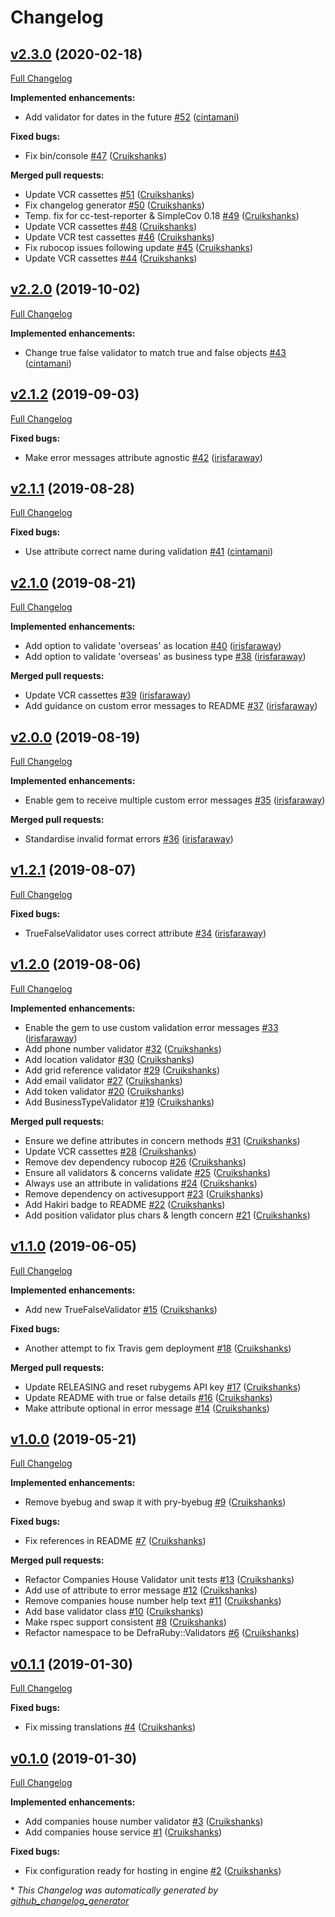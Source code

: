 # Changelog

## [v2.3.0](https://github.com/defra/defra-ruby-validators/tree/v2.3.0) (2020-02-18)

[Full Changelog](https://github.com/defra/defra-ruby-validators/compare/v2.2.0...v2.3.0)

**Implemented enhancements:**

- Add validator for dates in the future [\#52](https://github.com/DEFRA/defra-ruby-validators/pull/52) ([cintamani](https://github.com/cintamani))

**Fixed bugs:**

- Fix bin/console [\#47](https://github.com/DEFRA/defra-ruby-validators/pull/47) ([Cruikshanks](https://github.com/Cruikshanks))

**Merged pull requests:**

- Update VCR cassettes [\#51](https://github.com/DEFRA/defra-ruby-validators/pull/51) ([Cruikshanks](https://github.com/Cruikshanks))
- Fix changelog generator [\#50](https://github.com/DEFRA/defra-ruby-validators/pull/50) ([Cruikshanks](https://github.com/Cruikshanks))
- Temp. fix for cc-test-reporter & SimpleCov 0.18 [\#49](https://github.com/DEFRA/defra-ruby-validators/pull/49) ([Cruikshanks](https://github.com/Cruikshanks))
- Update VCR cassettes [\#48](https://github.com/DEFRA/defra-ruby-validators/pull/48) ([Cruikshanks](https://github.com/Cruikshanks))
- Update VCR test cassettes [\#46](https://github.com/DEFRA/defra-ruby-validators/pull/46) ([Cruikshanks](https://github.com/Cruikshanks))
- Fix rubocop issues following update [\#45](https://github.com/DEFRA/defra-ruby-validators/pull/45) ([Cruikshanks](https://github.com/Cruikshanks))
- Update VCR cassettes [\#44](https://github.com/DEFRA/defra-ruby-validators/pull/44) ([Cruikshanks](https://github.com/Cruikshanks))

## [v2.2.0](https://github.com/defra/defra-ruby-validators/tree/v2.2.0) (2019-10-02)

[Full Changelog](https://github.com/defra/defra-ruby-validators/compare/v2.1.2...v2.2.0)

**Implemented enhancements:**

- Change true false validator to match true and false objects [\#43](https://github.com/DEFRA/defra-ruby-validators/pull/43) ([cintamani](https://github.com/cintamani))

## [v2.1.2](https://github.com/defra/defra-ruby-validators/tree/v2.1.2) (2019-09-03)

[Full Changelog](https://github.com/defra/defra-ruby-validators/compare/v2.1.1...v2.1.2)

**Fixed bugs:**

- Make error messages attribute agnostic [\#42](https://github.com/DEFRA/defra-ruby-validators/pull/42) ([irisfaraway](https://github.com/irisfaraway))

## [v2.1.1](https://github.com/defra/defra-ruby-validators/tree/v2.1.1) (2019-08-28)

[Full Changelog](https://github.com/defra/defra-ruby-validators/compare/v2.1.0...v2.1.1)

**Fixed bugs:**

- Use attribute correct name during validation [\#41](https://github.com/DEFRA/defra-ruby-validators/pull/41) ([cintamani](https://github.com/cintamani))

## [v2.1.0](https://github.com/defra/defra-ruby-validators/tree/v2.1.0) (2019-08-21)

[Full Changelog](https://github.com/defra/defra-ruby-validators/compare/v2.0.0...v2.1.0)

**Implemented enhancements:**

- Add option to validate 'overseas' as location [\#40](https://github.com/DEFRA/defra-ruby-validators/pull/40) ([irisfaraway](https://github.com/irisfaraway))
- Add option to validate 'overseas' as business type [\#38](https://github.com/DEFRA/defra-ruby-validators/pull/38) ([irisfaraway](https://github.com/irisfaraway))

**Merged pull requests:**

- Update VCR cassettes [\#39](https://github.com/DEFRA/defra-ruby-validators/pull/39) ([irisfaraway](https://github.com/irisfaraway))
- Add guidance on custom error messages to README [\#37](https://github.com/DEFRA/defra-ruby-validators/pull/37) ([irisfaraway](https://github.com/irisfaraway))

## [v2.0.0](https://github.com/defra/defra-ruby-validators/tree/v2.0.0) (2019-08-19)

[Full Changelog](https://github.com/defra/defra-ruby-validators/compare/v1.2.1...v2.0.0)

**Implemented enhancements:**

- Enable gem to receive multiple custom error messages [\#35](https://github.com/DEFRA/defra-ruby-validators/pull/35) ([irisfaraway](https://github.com/irisfaraway))

**Merged pull requests:**

- Standardise invalid format errors [\#36](https://github.com/DEFRA/defra-ruby-validators/pull/36) ([irisfaraway](https://github.com/irisfaraway))

## [v1.2.1](https://github.com/defra/defra-ruby-validators/tree/v1.2.1) (2019-08-07)

[Full Changelog](https://github.com/defra/defra-ruby-validators/compare/v1.2.0...v1.2.1)

**Fixed bugs:**

- TrueFalseValidator uses correct attribute [\#34](https://github.com/DEFRA/defra-ruby-validators/pull/34) ([irisfaraway](https://github.com/irisfaraway))

## [v1.2.0](https://github.com/defra/defra-ruby-validators/tree/v1.2.0) (2019-08-06)

[Full Changelog](https://github.com/defra/defra-ruby-validators/compare/v1.1.0...v1.2.0)

**Implemented enhancements:**

- Enable the gem to use custom validation error messages [\#33](https://github.com/DEFRA/defra-ruby-validators/pull/33) ([irisfaraway](https://github.com/irisfaraway))
- Add phone number validator [\#32](https://github.com/DEFRA/defra-ruby-validators/pull/32) ([Cruikshanks](https://github.com/Cruikshanks))
- Add location validator [\#30](https://github.com/DEFRA/defra-ruby-validators/pull/30) ([Cruikshanks](https://github.com/Cruikshanks))
- Add grid reference validator [\#29](https://github.com/DEFRA/defra-ruby-validators/pull/29) ([Cruikshanks](https://github.com/Cruikshanks))
- Add email validator [\#27](https://github.com/DEFRA/defra-ruby-validators/pull/27) ([Cruikshanks](https://github.com/Cruikshanks))
- Add token validator [\#20](https://github.com/DEFRA/defra-ruby-validators/pull/20) ([Cruikshanks](https://github.com/Cruikshanks))
- Add BusinessTypeValidator [\#19](https://github.com/DEFRA/defra-ruby-validators/pull/19) ([Cruikshanks](https://github.com/Cruikshanks))

**Merged pull requests:**

- Ensure we define attributes in concern methods [\#31](https://github.com/DEFRA/defra-ruby-validators/pull/31) ([Cruikshanks](https://github.com/Cruikshanks))
- Update VCR cassettes [\#28](https://github.com/DEFRA/defra-ruby-validators/pull/28) ([Cruikshanks](https://github.com/Cruikshanks))
- Remove dev dependency rubocop [\#26](https://github.com/DEFRA/defra-ruby-validators/pull/26) ([Cruikshanks](https://github.com/Cruikshanks))
- Ensure all validators & concerns validate [\#25](https://github.com/DEFRA/defra-ruby-validators/pull/25) ([Cruikshanks](https://github.com/Cruikshanks))
- Always use an attribute in validations [\#24](https://github.com/DEFRA/defra-ruby-validators/pull/24) ([Cruikshanks](https://github.com/Cruikshanks))
- Remove dependency on activesupport [\#23](https://github.com/DEFRA/defra-ruby-validators/pull/23) ([Cruikshanks](https://github.com/Cruikshanks))
- Add Hakiri badge to README [\#22](https://github.com/DEFRA/defra-ruby-validators/pull/22) ([Cruikshanks](https://github.com/Cruikshanks))
- Add position validator plus chars & length concern [\#21](https://github.com/DEFRA/defra-ruby-validators/pull/21) ([Cruikshanks](https://github.com/Cruikshanks))

## [v1.1.0](https://github.com/defra/defra-ruby-validators/tree/v1.1.0) (2019-06-05)

[Full Changelog](https://github.com/defra/defra-ruby-validators/compare/v1.0.0...v1.1.0)

**Implemented enhancements:**

- Add new TrueFalseValidator [\#15](https://github.com/DEFRA/defra-ruby-validators/pull/15) ([Cruikshanks](https://github.com/Cruikshanks))

**Fixed bugs:**

- Another attempt to fix Travis gem deployment [\#18](https://github.com/DEFRA/defra-ruby-validators/pull/18) ([Cruikshanks](https://github.com/Cruikshanks))

**Merged pull requests:**

- Update RELEASING and reset rubygems API key [\#17](https://github.com/DEFRA/defra-ruby-validators/pull/17) ([Cruikshanks](https://github.com/Cruikshanks))
- Update README with true or false details [\#16](https://github.com/DEFRA/defra-ruby-validators/pull/16) ([Cruikshanks](https://github.com/Cruikshanks))
- Make attribute optional in error message [\#14](https://github.com/DEFRA/defra-ruby-validators/pull/14) ([Cruikshanks](https://github.com/Cruikshanks))

## [v1.0.0](https://github.com/defra/defra-ruby-validators/tree/v1.0.0) (2019-05-21)

[Full Changelog](https://github.com/defra/defra-ruby-validators/compare/v0.1.1...v1.0.0)

**Implemented enhancements:**

- Remove byebug and swap it with pry-byebug [\#9](https://github.com/DEFRA/defra-ruby-validators/pull/9) ([Cruikshanks](https://github.com/Cruikshanks))

**Fixed bugs:**

- Fix references in README [\#7](https://github.com/DEFRA/defra-ruby-validators/pull/7) ([Cruikshanks](https://github.com/Cruikshanks))

**Merged pull requests:**

- Refactor Companies House Validator unit tests [\#13](https://github.com/DEFRA/defra-ruby-validators/pull/13) ([Cruikshanks](https://github.com/Cruikshanks))
- Add use of attribute to error message [\#12](https://github.com/DEFRA/defra-ruby-validators/pull/12) ([Cruikshanks](https://github.com/Cruikshanks))
- Remove companies house number help text [\#11](https://github.com/DEFRA/defra-ruby-validators/pull/11) ([Cruikshanks](https://github.com/Cruikshanks))
- Add base validator class [\#10](https://github.com/DEFRA/defra-ruby-validators/pull/10) ([Cruikshanks](https://github.com/Cruikshanks))
- Make rspec support consistent [\#8](https://github.com/DEFRA/defra-ruby-validators/pull/8) ([Cruikshanks](https://github.com/Cruikshanks))
- Refactor namespace to be DefraRuby::Validators [\#6](https://github.com/DEFRA/defra-ruby-validators/pull/6) ([Cruikshanks](https://github.com/Cruikshanks))

## [v0.1.1](https://github.com/defra/defra-ruby-validators/tree/v0.1.1) (2019-01-30)

[Full Changelog](https://github.com/defra/defra-ruby-validators/compare/v0.1.0...v0.1.1)

**Fixed bugs:**

- Fix missing translations [\#4](https://github.com/DEFRA/defra-ruby-validators/pull/4) ([Cruikshanks](https://github.com/Cruikshanks))

## [v0.1.0](https://github.com/defra/defra-ruby-validators/tree/v0.1.0) (2019-01-30)

[Full Changelog](https://github.com/defra/defra-ruby-validators/compare/d65f0e2c6ddd0b1538e30ebd37b9e6f4cbf2023f...v0.1.0)

**Implemented enhancements:**

- Add companies house number validator [\#3](https://github.com/DEFRA/defra-ruby-validators/pull/3) ([Cruikshanks](https://github.com/Cruikshanks))
- Add companies house service [\#1](https://github.com/DEFRA/defra-ruby-validators/pull/1) ([Cruikshanks](https://github.com/Cruikshanks))

**Fixed bugs:**

- Fix configuration ready for hosting in engine [\#2](https://github.com/DEFRA/defra-ruby-validators/pull/2) ([Cruikshanks](https://github.com/Cruikshanks))



\* *This Changelog was automatically generated by [github_changelog_generator](https://github.com/github-changelog-generator/github-changelog-generator)*
